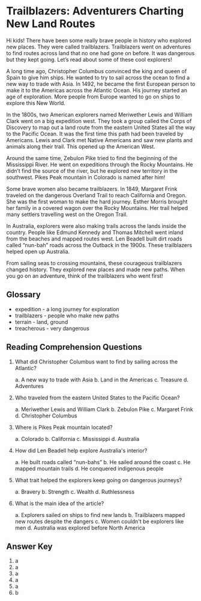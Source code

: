 # Trailblazers: Adventurers Charting New Land Routes

Hi kids! There have been some really brave people in history who explored new places. They were called trailblazers. Trailblazers went on adventures to find routes across land that no one had gone on before. It was dangerous but they kept going. Let’s read about some of these cool explorers!

A long time ago, Christopher Columbus convinced the king and queen of Spain to give him ships. He wanted to try to sail across the ocean to find a new way to trade with Asia. In 1492, he became the first European person to make it to the Americas across the Atlantic Ocean. His journey started an age of exploration. More people from Europe wanted to go on ships to explore this New World.

In the 1800s, two American explorers named Meriwether Lewis and William Clark went on a big expedition west. They took a group called the Corps of Discovery to map out a land route from the eastern United States all the way to the Pacific Ocean. It was the first time this path had been traveled by Americans. Lewis and Clark met Native Americans and saw new plants and animals along their trail. This opened up the American West.

Around the same time, Zebulon Pike tried to find the beginning of the Mississippi River. He went on expeditions through the Rocky Mountains. He didn’t find the source of the river, but he explored new territory in the southwest. Pikes Peak mountain in Colorado is named after him!

Some brave women also became trailblazers. In 1849, Margaret Frink traveled on the dangerous Overland Trail to reach California and Oregon. She was the first woman to make the hard journey. Esther Morris brought her family in a covered wagon over the Rocky Mountains. Her trail helped many settlers travelling west on the Oregon Trail.

In Australia, explorers were also making trails across the lands inside the country. People like Edmund Kennedy and Thomas Mitchell went inland from the beaches and mapped routes west. Len Beadell built dirt roads called “nun-bah” roads across the Outback in the 1900s. These trailblazers helped open up Australia.

From sailing seas to crossing mountains, these courageous trailblazers changed history. They explored new places and made new paths. When you go on an adventure, think of the trailblazers who went first!

## Glossary

- expedition - a long journey for exploration
- trailblazers - people who make new paths
- terrain - land, ground
- treacherous - very dangerous

## Reading Comprehension Questions

1. What did Christopher Columbus want to find by sailing across the Atlantic?

   a. A new way to trade with Asia
   b. Land in the Americas
   c. Treasure
   d. Adventures

2. Who traveled from the eastern United States to the Pacific Ocean?

   a. Meriwether Lewis and William Clark
   b. Zebulon Pike
   c. Margaret Frink
   d. Christopher Columbus

3. Where is Pikes Peak mountain located?

   a. Colorado
   b. California
   c. Mississippi
   d. Australia

4. How did Len Beadell help explore Australia's interior?

   a. He built roads called “nun-bahs”
   b. He sailed around the coast
   c. He mapped mountain trails
   d. He conquered indigenous people

5. What trait helped the explorers keep going on dangerous journeys?

   a. Bravery
   b. Strength
   c. Wealth
   d. Ruthlessness

6. What is the main idea of the article?

   a. Explorers sailed on ships to find new lands
   b. Trailblazers mapped new routes despite the dangers
   c. Women couldn't be explorers like men
   d. Australia was explored before North America

## Answer Key

1. a
2. a
3. a
4. a
5. a
6. b
